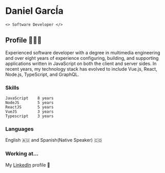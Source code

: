 # Daniel GarcÍa

```<> Software Developer </>```

## Profile 👨🏻‍💻

Experienced software developer with a degree in multimedia engineering and over eight years of experience configuring, building, and supporting applications written in JavaScript on both the client and server sides. In recent years, my technology stack has evolved to include Vue.js, React, Node.js, TypeScript, and GraphQL.

### Skills

``` 
JavaScript    8 years
NodeJS        5 years
ReactJS       5 years
VueJS         3 years
Typescript    3 years
```
### Languages

English 🇦🇺  and Spanish(Native Speaker) 🇨🇴

### Working at...

My [LinkedIn](https://www.linkedin.com/in/danielgarciavargas/) profile 🙂
